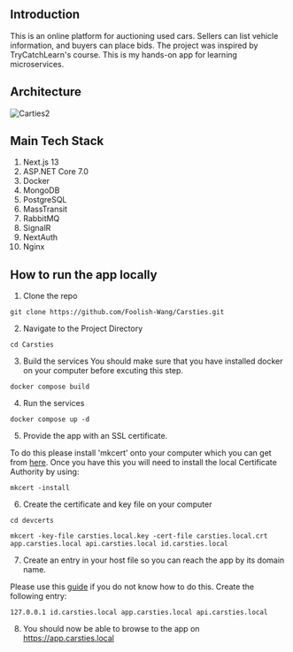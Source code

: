 ## Introduction

This is an online platform for auctioning used cars. Sellers can list vehicle information, and buyers can place bids. The project was inspired by TryCatchLearn's course. This is my hands-on app for learning microservices.

## Architecture
![Carties2](https://github.com/user-attachments/assets/0e56db04-26e7-449a-814b-bad7cef70ff5)


## Main Tech Stack

1. Next.js 13
2. ASP.NET Core 7.0
3. Docker
4. MongoDB
5. PostgreSQL
6. MassTransit
7. RabbitMQ
8. SignalR
9. NextAuth
10. Nginx

## How to run the app locally

1. Clone the repo

```shell
git clone https://github.com/Foolish-Wang/Carsties.git
```

2. Navigate to the Project Directory

```shell
cd Carsties
```

3. Build the services
   You should make sure that you have installed docker on your computer before excuting this step.

```shell
docker compose build
```

4. Run the services

```shell
docker compose up -d
```

5. Provide the app with an SSL certificate.

To do this please install 'mkcert' onto your computer which you can get from [here](https://github.com/FiloSottile/mkcert). Once you have this you will need to install the local Certificate Authority by using:

```
mkcert -install
```

6. Create the certificate and key file on your computer

```shell
cd devcerts

mkcert -key-file carsties.local.key -cert-file carsties.local.crt app.carsties.local api.carsties.local id.carsties.local
```

7. Create an entry in your host file so you can reach the app by its domain name.

Please use this [guide](https://www.hostinger.com/tutorials/how-to-edit-hosts-file) if you do not know how to do this. Create the following entry:

```shell
127.0.0.1 id.carsties.local app.carsties.local api.carsties.local
```

8. You should now be able to browse to the app on https://app.carsties.local
